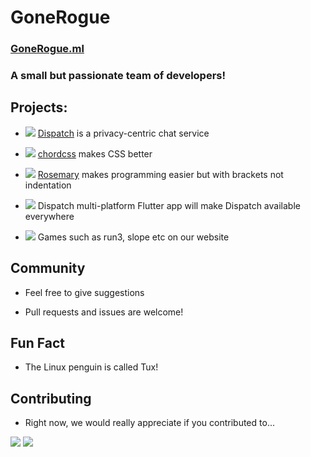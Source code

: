 # GoneRogue
### [GoneRogue.ml](Gonerogue.ml)
### A small but passionate team of developers!

## Projects:

- <img SRC='https://img.shields.io/static/v1?label=Written In&message=PHP and AJAX&color=purple' /> [Dispatch](http://dispatch.ml) is a privacy-centric chat service

- <img SRC='https://img.shields.io/static/v1?label=Written In&message=CSS&color=lightblue' /> [chordcss](http://getchord.ml) makes CSS better

- <img SRC='https://img.shields.io/static/v1?label=Written In&message=CPP&color=darkblue' /> [Rosemary](http://GitHub.com/gonerogueproductions/Rosemary) makes programming easier but with brackets not indentation 

- <img SRC='https://img.shields.io/static/v1?label=Written In&message=Flutter&color=blue' /> Dispatch multi-platform Flutter app will make Dispatch available everywhere

- <img SRC='https://img.shields.io/static/v1?label=Written In&message=HTML, CSS and JS&color=orange' /> Games such as run3, slope etc on our website

## Community

- Feel free to give suggestions

- Pull requests and issues are welcome!

## Fun Fact

- The Linux penguin is called Tux!

## Contributing
- Right now, we would really appreciate if you
contributed to...
<img SRC='https://img.shields.io/static/v1?label=cssframework&message=chordcss&color=orange' />
<img SRC='https://img.shields.io/static/v1?label=programming language&message=Rosemary&color=green' />

